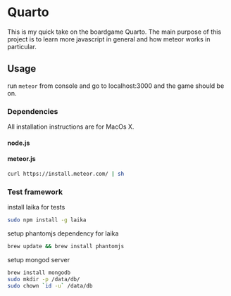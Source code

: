 # Quarto 

This is my quick take on the boardgame Quarto. The main purpose of this project is to learn more javascript in general and how meteor works in particular.


## Usage

run `meteor` from console and go to localhost:3000 and the game should be on.


### Dependencies

All installation instructions are for MacOs X.

#### node.js

#### meteor.js

```bash
curl https://install.meteor.com/ | sh
```

### Test framework


install laika for tests

```bash
sudo npm install -g laika
```

setup phantomjs dependency for laika

```bash
brew update && brew install phantomjs
```

setup mongod server

```bash
brew install mongodb
sudo mkdir -p /data/db/
sudo chown `id -u` /data/db
```